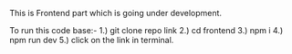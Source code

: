 This is Frontend part which is going under development.

To run this code base:-
  1.) git clone repo link
  2.) cd frontend
  3.) npm i
  4.) npm run dev
  5.) click on the link in terminal.
